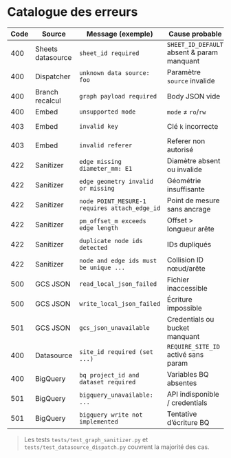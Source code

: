 # Catalogue des erreurs

| Code | Source | Message (exemple) | Cause probable | Remédiation | Référence |
| --- | --- | --- | --- | --- | --- |
| 400 | Sheets datasource | `sheet_id required` | `SHEET_ID_DEFAULT` absent & param manquant | Renseigner `.env` ou ajouter le paramètre | `app/datasources/sheets.py:31-52` |
| 400 | Dispatcher | `unknown data source: foo` | Paramètre `source` invalide | Limiter aux valeurs supportées | `app/datasources/__init__.py:21-75` |
| 400 | Branch recalcul | `graph payload required` | Body JSON vide | Envoyer un Graph valide | `app/routers/branch.py:11-22` |
| 400 | Embed | `unsupported mode` | `mode` ≠ `ro`/`rw` | Corriger le paramètre | `app/routers/embed.py:27-28` |
| 403 | Embed | `invalid key` | Clé `k` incorrecte | Régénérer `EMBED_STATIC_KEY` | `app/auth_embed.py:39-44` |
| 403 | Embed | `invalid referer` | Referer non autorisé | Mettre à jour `ALLOWED_REFERER_HOSTS` | `app/auth_embed.py:45-49` |
| 422 | Sanitizer | `edge missing diameter_mm: E1` | Diamètre absent ou invalide | Corriger les données source | `app/shared/graph_transform.py:1068-1093` |
| 422 | Sanitizer | `edge geometry invalid or missing` | Géométrie insuffisante | Fournir une géométrie valide | `app/shared/graph_transform.py:1012-1040` |
| 422 | Sanitizer | `node POINT_MESURE-1 requires attach_edge_id` | Point de mesure sans ancrage | Renseigner `pm_collector_edge_id` | `app/shared/graph_transform.py:1186-1208` |
| 422 | Sanitizer | `pm_offset_m exceeds edge length` | Offset > longueur arête | Ajuster l’offset ou la géométrie | `app/shared/graph_transform.py:1209-1229` |
| 422 | Sanitizer | `duplicate node ids detected` | IDs dupliqués | Dé-doublonner la source | `app/shared/graph_transform.py:1258-1265` |
| 422 | Sanitizer | `node and edge ids must be unique ...` | Collision ID nœud/arête | Renommer les arêtes | `app/shared/graph_transform.py:1266-1272` |
| 500 | GCS JSON | `read_local_json_failed` | Fichier inaccessible | Vérifier chemin/permissions | `app/datasources/gcs_json.py:42-53` |
| 500 | GCS JSON | `write_local_json_failed` | Écriture impossible | Vérifier permissions | `app/datasources/gcs_json.py:100-116` |
| 501 | GCS JSON | `gcs_json_unavailable` | Credentials ou bucket manquant | Vérifier ADC/IAM | `app/datasources/gcs_json.py:73-92` |
| 400 | Datasource | `site_id required (set ...)` | `REQUIRE_SITE_ID` activé sans param | Fournir `site_id` | `app/datasources/__init__.py:24-63` |
| 400 | BigQuery | `bq project_id and dataset required` | Variables BQ absentes | Renseigner l’environnement | `app/datasources/bigquery.py:24-36` |
| 501 | BigQuery | `bigquery_unavailable: ...` | API indisponible / credentials | Vérifier `gcloud auth` & API activées | `app/datasources/bigquery.py:37-146` |
| 501 | BigQuery | `bigquery write not implemented` | Tentative d’écriture BQ | Non supporté V1 | `app/datasources/bigquery.py:148-149` |

> Les tests `tests/test_graph_sanitizer.py` et `tests/test_datasource_dispatch.py` couvrent la majorité des cas.
